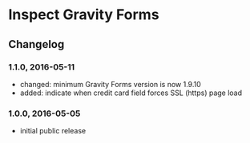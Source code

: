 # Inspect Gravity Forms

## Changelog

### 1.1.0, 2016-05-11

* changed: minimum Gravity Forms version is now 1.9.10
* added: indicate when credit card field forces SSL (https) page load

### 1.0.0, 2016-05-05

* initial public release

